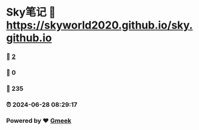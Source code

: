 # Sky笔记 :link: https://skyworld2020.github.io/sky.github.io 
### :page_facing_up: [2](https://skyworld2020.github.io/sky.github.io/tag.html) 
### :speech_balloon: 0 
### :hibiscus: 235 
### :alarm_clock: 2024-06-28 08:29:17 
### Powered by :heart: [Gmeek](https://github.com/Meekdai/Gmeek)
